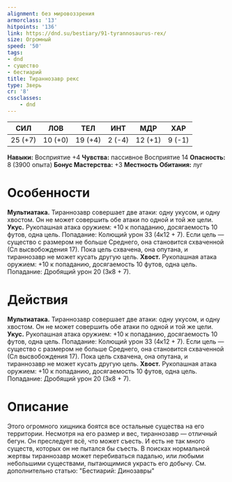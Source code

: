 ```yaml
---
alignment: без мировоззрения
armorclass: '13'
hitpoints: '136'
link: https://dnd.su/bestiary/91-tyrannosaurus-rex/
size: Огромный
speed: '50'
tags:
- dnd
- существо
- бестиарий
title: Тираннозавр рекс
type: Зверь
cr: '8'
cssclasses:
    - dnd
---
```



| СИЛ | ЛОВ | ТЕЛ | ИНТ | МДР | ХАР |
|---|---|---|---|---|---|
| 25 (+7) | 10 (+0) | 19 (+4) | 2 (-4) | 12 (+1) | 9 (-1) |
**Навыки:** Восприятие +4
**Чувства:** пассивное Восприятие 14
**Опасность:** 8 (3900 опыта)
**Бонус Мастерства:** +3
**Местность Обитания:** луг


# Особенности
**Мультиатака.** Тираннозавр совершает две атаки: одну укусом, и одну хвостом. Он не может совершить обе атаки по одной и той же цели.
**Укус.** Рукопашная атака оружием: +10 к попаданию, досягаемость 10 футов, одна цель. Попадание: Колющий урон 33 (4к12 + 7). Если цель — существо с размером не больше Среднего, она становится схваченной (Сл высвобождения 17). Пока цель схвачена, она опутана, и тираннозавр не может кусать другую цель.
**Хвост.** Рукопашная атака оружием: +10 к попаданию, досягаемость 10 футов, одна цель. Попадание: Дробящий урон 20 (3к8 + 7).


# Действия
**Мультиатака.** Тираннозавр совершает две атаки: одну укусом, и одну хвостом. Он не может совершить обе атаки по одной и той же цели.
**Укус.** Рукопашная атака оружием: +10 к попаданию, досягаемость 10 футов, одна цель. Попадание: Колющий урон 33 (4к12 + 7). Если цель — существо с размером не больше Среднего, она становится схваченной (Сл высвобождения 17). Пока цель схвачена, она опутана, и тираннозавр не может кусать другую цель.
**Хвост.** Рукопашная атака оружием: +10 к попаданию, досягаемость 10 футов, одна цель. Попадание: Дробящий урон 20 (3к8 + 7).


# Описание
Этого огромного хищника боятся все остальные существа на его территории. Несмотря на его размер и вес, тираннозавр — отличный бегун. Он преследует всё, что может съесть. И есть не так много существ, которых он не пытался бы съесть. В поисках нормальной жертвы тираннозавр может перебиваться падалью, или любыми небольшими существами, пытающимися украсть его добычу. См. дополнительно статью: "Бестиарий: Динозавры"